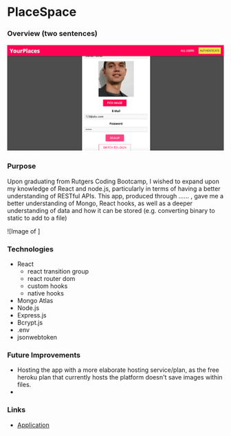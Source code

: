 # PlaceSpace

### Overview (two sentences)


![Image of Signup](./Screenshots/Screen%20Shot%202021-01-27%20at%2012.11.38%20AM.png)

### Purpose 

Upon graduating from Rutgers Coding Bootcamp, I wished to expand upon my knowledge of React and node.js, particularly in terms of having a better understanding of RESTful APIs. This app, produced through ...... , gave me a better understanding of Mongo, React hooks, as well as a deeper understanding of data and how it can be stored (e.g. converting binary to static to add to a file)

![Image of ]

### Technologies 
- React
    + react transition group
    + react router dom
    + custom hooks
    + native hooks
- Mongo Atlas
- Node.js
- Express.js
- Bcrypt.js
- .env
- jsonwebtoken

### Future Improvements

- Hosting the app with a more elaborate hosting service/plan, as the free heroku plan that currently hosts the platform doesn't save images within files.
-

### Links

- [Application](https://backend-placespace.herokuapp.com)
